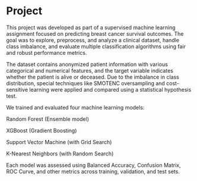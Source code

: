 # Project
This project was developed as part of a supervised machine learning assignment focused on predicting breast cancer survival outcomes. The goal was to explore, preprocess, and analyze a clinical dataset, handle class imbalance, and evaluate multiple classification algorithms using fair and robust performance metrics.

The dataset contains anonymized patient information with various categorical and numerical features, and the target variable indicates whether the patient is alive or deceased. Due to the imbalance in class distribution, special techniques like SMOTENC oversampling and cost-sensitive learning were applied and compared using a statistical hypothesis test.

We trained and evaluated four machine learning models:

Random Forest (Ensemble model)

XGBoost (Gradient Boosting)

Support Vector Machine (with Grid Search)

K-Nearest Neighbors (with Random Search)

Each model was assessed using Balanced Accuracy, Confusion Matrix, ROC Curve, and other metrics across training, validation, and test sets.
